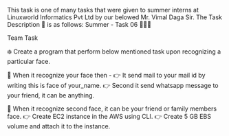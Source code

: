 This task is one of many tasks that were given to summer interns at Linuxworld Informatics Pvt Ltd by our belowed Mr. Vimal Daga Sir.
The Task Description 📄 is as follows:
Summer - Task 06 👨🏻‍💻

Team Task

❄️ Create a program that perform below mentioned task upon recognizing a particular face. 

📌 When it recognize your face then - 
👉 It send mail to your mail id by writing this is face of your_name. 
👉 Second it send whatsapp message to your friend, it can be anything. 

📌 When it recognize second  face, it can be your friend or family members face.
👉 Create EC2 instance in the AWS using CLI. 
👉 Create 5 GB EBS volume and attach it to the instance. 
















